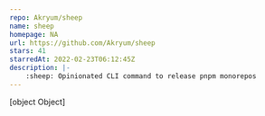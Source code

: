 ```yaml
---
repo: Akryum/sheep
name: sheep
homepage: NA
url: https://github.com/Akryum/sheep
stars: 41
starredAt: 2022-02-23T06:12:45Z
description: |-
    :sheep: Opinionated CLI command to release pnpm monorepos
---
```


[object Object]
